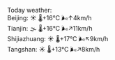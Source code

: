 Today weather:  
Beijing: ☀️   🌡️+16°C 🌬️↑4km/h  
Tianjin: 🌫  🌡️+16°C 🌬️↗11km/h  
Shijiazhuang: ☀️   🌡️+17°C 🌬️↖9km/h  
Tangshan: ☀️   🌡️+13°C 🌬️↗8km/h  
